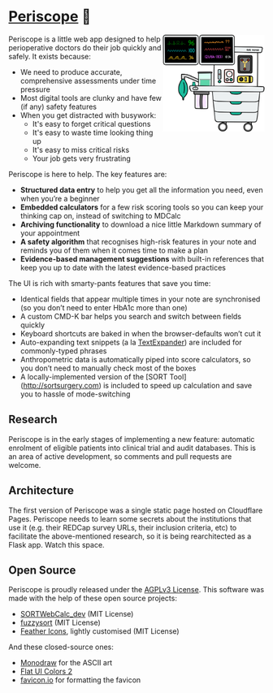 # [Periscope](https://periscope.net.au) 🔭

<img width="200" src="www/static/illustrations/anaesthetic_machine.svg" alt="" align="right" />

Periscope is a little web app designed to help perioperative doctors do their job quickly and safely. It exists because:

- We need to produce accurate, comprehensive assessments under time pressure
- Most digital tools are clunky and have few (if any) safety features
- When you get distracted with busywork:
  - It's easy to forget critical questions
  - It's easy to waste time looking thing up
  - It's easy to miss critical risks
  - Your job gets very frustrating

Periscope is here to help. The key features are:

- **Structured data entry** to help you get all the information you need, even when you’re a beginner
- **Embedded calculators** for a few risk scoring tools so you can keep your thinking cap on, instead of switching to MDCalc
- **Archiving functionality** to download a nice little Markdown summary of your appointment
- **A safety algorithm** that recognises high-risk features in your note and reminds you of them when it comes time to make a plan
- **Evidence-based management suggestions** with built-in references that keep you up to date with the latest evidence-based practices

The UI is rich with smarty-pants features that save you time:

- Identical fields that appear multiple times in your note are synchronised (so you don’t need to enter HbA1c more than one)
- A custom CMD-K bar helps you search and switch between fields quickly
- Keyboard shortcuts are baked in when the browser-defaults won’t cut it
- Auto-expanding text snippets (a la [TextExpander](https://textexpander.com/)) are included for commonly-typed phrases
- Anthropometric data is automatically piped into score calculators, so you don’t need to manually check most of the boxes
- A locally-implemented version of the [SORT Tool] (http://sortsurgery.com) is included to speed up calculation and save you to hassle of mode-switching

## Research

Periscope is in the early stages of implementing a new feature: automatic enrolment of eligible patients into clinical trial and audit databases. This is an area of active development, so comments and pull requests are welcome.

## Architecture

The first version of Periscope was a single static page hosted on Cloudflare Pages. Periscope needs to learn some secrets about the institutions that use it (e.g. their REDCap survey URLs, their inclusion criteria, etc) to facilitate the above-mentioned research, so it is being rearchitected as a Flask app. Watch this space.

## Open Source

Periscope is proudly released under the [AGPLv3 License](LICENSE.txt). This software was made with the help of these open source projects:

- [SORTWebCalc_dev](https://github.com/dannyjnwong/SORTWebCalc_dev) (MIT License)
- [fuzzysort](https://github.com/farzher/fuzzysort?tab=readme-ov-file) (MIT License)
- [Feather Icons](https://feathericons.com/), lightly customised (MIT License)

And these closed-source ones:

- [Monodraw](https://monodraw.helftone.com/) for the ASCII art
- [Flat UI Colors 2](https://flatuicolors.com/)
- [favicon.io](https://favicon.io/) for formatting the favicon
